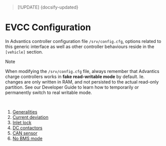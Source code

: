 > [!UPDATE] {docsify-updated}
# EVCC Configuration

In Advantics controller configuration file `/srv/config.cfg`, options related to this generic
interface as well as other controller behaviours reside in the `[vehicle]` section.

> [!NOTE]
> When modifying the `/srv/config.cfg` file, always remember that Advantics charge controllers
> works in __fake read-writable mode__ by default. Ie. changes are only written in RAM, and not
> persisted to the actual read-only partition. See our Developer Guide to learn how to temporarily or
> permanently switch to real writable mode.

</br>

1. [Generalities](charge-controllers/evcc_configuration/generalities.md)
1. [Current deviation](charge-controllers/evcc_configuration/current_deviation.md)
1. [Inlet lock](charge-controllers/evcc_configuration/inlet_lock.md)
1. [DC contactors](charge-controllers/evcc_configuration/dc_contactors.md)
1. [CAN sensor](charge-controllers/evcc_configuration/can_sensor.md)
1. [No BMS mode](charge-controllers/evcc_configuration/no_bms.md)
